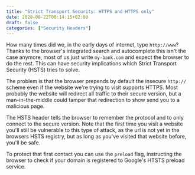 ```yaml
---
title: "Strict Transport Security: HTTPS and HTTPS only"
date: 2020-08-22T08:14:15+02:00
draft: false
categories: ["Security Headers"]
---
```


How many times did we, in the early days of internet, type `http://www`? Thanks to the browser's integrated search and autocomplete this isn't the case anymore, most of us just write `my-bank.com` and expect the browser to do the rest. This can have security implications which Strict Transport Security (HSTS) tries to solve.

The problem is that the browser prepends by default the insecure `http://` scheme even if the website we're trying to visit supports HTTPS. Most probably the website will redirect all traffic to their secure version, but a man-in-the-middle could tamper that redirection to show send you to a malicious page.

The HSTS header tells the browser to remember the protocol and to only connect to the secure version. Note that the first time you visit a website you'll still be vulnerable to this type of attack, as the url is not yet in the browsers HSTS registry, but as long as you've visited that website before, you'll be safe.

To protect that first contact you can use the `preload` flag, instructing the browser to check if your  domain is registered to Google's HTSTS preload service.
